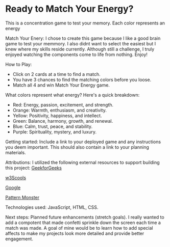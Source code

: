 # Ready to Match Your Energy?

This is a concentration game to test your memory. Each color represents an energy

Match Your Enery: I chose to create this game because I like a good brain game to test your memmory. I also didnt want to select the easiest but I knew where my skills reside currently. Although still a challenge, I truly enjoyed watching the components come to life from nothing. Enjoy! 

How to Play:
+ Click on 2 cards at a time to find a match.
+ You have 3 chances to find the matching colors before you loose.
+ Match all 4 and win Match Your Energy game.

What colors represent what energy?
Here's a quick breakdown:
+ Red: Energy, passion, excitement, and strength.
+ Orange: Warmth, enthusiasm, and creativity.
+ Yellow: Positivity, happiness, and intellect.
+ Green: Balance, harmony, growth, and renewal.
+ Blue: Calm, trust, peace, and stability.
+ Purple: Spirituality, mystery, and luxury.

Getting started: Include a link to your deployed game and any instructions you deem important. This should also contain a link to your planning materials.

Attributions: I utilized the following external resources to support building this project:
[GeekforGeeks](https://www.geeksforgeeks.org/shuffle-a-given-array-using-fisher-yates-shuffle-algorithm/)

[w3Scools](https://www.w3schools.com/howto/howto_css_flip_card.asp)

[Google](https//:www.google.com)

[Pattern Monster](https://pattern.monster/waves-3)

Technologies used: JavaScript, HTML, CSS.

Next steps: Planned future enhancements (stretch goals). I really wanted to add a compotent that made confetti sprinkle down the screen each time a match was made. A goal of mine would be to learn how to add special affects to make my projects look more detailed and provide better engagement.
